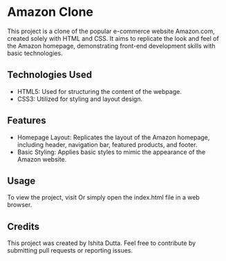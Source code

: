 # Amazon Clone
This project is a clone of the popular e-commerce website Amazon.com, created solely with HTML and CSS. It aims to replicate the look and feel of the Amazon homepage, demonstrating front-end development skills with basic technologies. 

## Technologies Used
- HTML5: Used for structuring the content of the webpage.
- CSS3: Utilized for styling and layout design.

## Features
+ Homepage Layout: Replicates the layout of the Amazon homepage, including header, navigation bar, featured products, and footer.
+ Basic Styling: Applies basic styles to mimic the appearance of the Amazon website.

## Usage
To view the project, visit 
Or simply open the index.html file in a web browser.  

## Credits
This project was created by Ishita Dutta. Feel free to contribute by submitting pull requests or reporting issues. 

